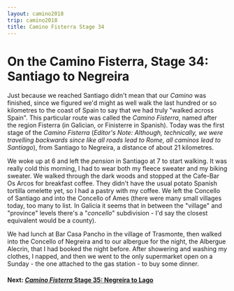```yaml
---
layout: camino2018
trip: camino2018
title: Camino Fisterra Stage 34
---
```


# On the Camino Fisterra, Stage 34: Santiago to Negreira

Just because we reached Santiago didn't mean that our *Camino* was finished, since we figured we'd might as well walk the last hundred or so kilometres to the coast of Spain to say that we had truly "walked across Spain". This particular route was called the *Camino Fisterra*, named after the region Fisterra (in Galician, or Finisterre in Spanish). Today was the first stage of the *Camino Fisterra* (*Editor's Note: Although, technically, we were travelling backwards since like all roads lead to Rome, all caminos lead to Santiago*), from Santiago to Negreira, a distance of about 21 kilometres.

We woke up at 6 and left the *pension* in Santiago at 7 to start walking. It was really cold this morning, I had to wear both my fleece sweater and my biking sweater. We walked through the dark woods and stopped at the Cafe-Bar Os Arcos for breakfast coffee. They didn't have the usual potato Spanish tortilla omelette yet, so I had a pastry with my coffee. We left the Concello of Santiago and into the Concello of Ames (there were many small villages today, too many to list. In Galicia it seems that in between the "village" and "province" levels there's a "*concello*" subdivision - I'd say the closest equivalent would be a county). 

We had lunch at Bar Casa Pancho in the village of Trasmonte, then walked into the Concello of Negreira and to our albergue for the night, the Albergue Alecrin, that I had booked the night before. After showering and washing my clothes, I napped, and then we went to the only supermarket open on a Sunday - the one attached to the gas station - to buy some dinner.

#### Next: [*Camino Fisterra* Stage 35: Negreira to Lago](/2018/10/08/camino35.html)